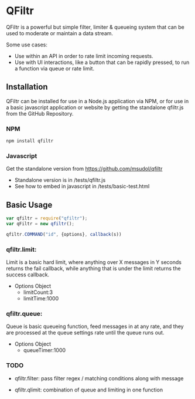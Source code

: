 # QFiltr

QFiltr is a powerful but simple filter, limiter & queueing system that can be used to moderate or maintain a data stream.

Some use cases:
- Use within an API in order to rate limit incoming requests.
- Use with UI interactions, like a button that can be rapidly pressed, to run a function via queue or rate limit.

## Installation

QFiltr can be installed for use in a Node.js application via NPM, or for use in a basic javascript application or website by getting the standalone qfiltr.js from the GitHub Repository. 

### NPM

```bash
npm install qfiltr
```

### Javascript

Get the standalone version from https://github.com/msudol/qfiltr

- Standalone version is in /tests/qfiltr.js
- See how to embed in javascript in /tests/basic-test.html

## Basic Usage

```js
var qfiltr = require("qfiltr");
var qFiltr = new qfiltr();

qfiltr.COMMAND("id", {options}, callback(s))
```

### qfiltr.limit: 

Limit is a basic hard limit, where anything over X messages in Y seconds returns the fail callback, while anything that is under the limit returns the success callback.

- Options Object
  - limitCount:3
  - limitTime:1000

### qfiltr.queue: 

Queue is basic queueing function, feed messages in at any rate, and they are processed at the queue settings rate until the queue runs out.

- Options Object
  - queueTimer:1000

### TODO
- qfiltr.filter: pass filter regex / matching conditions along with message 

- qfiltr.qlimit: combination of queue and limiting in one function 